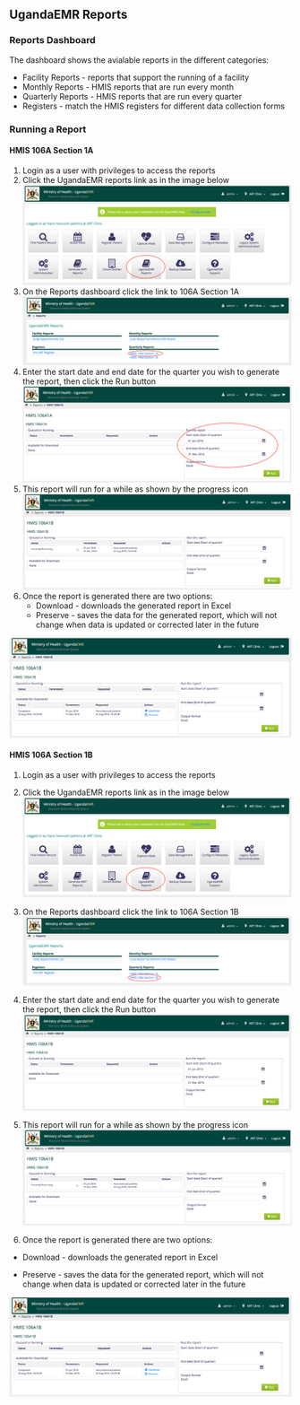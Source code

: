 ## UgandaEMR Reports

### Reports Dashboard
The dashboard shows the avialable reports in the different categories:
* Facility Reports - reports that support the running of a facility 
* Monthly Reports - HMIS reports that are run every month 
* Quarterly Reports - HMIS reports that are run every quarter
* Registers - match the HMIS registers for different data collection forms 

### Running a Report
#### HMIS 106A Section 1A
1. Login as a user with privileges to access the reports
2. Click the UgandaEMR reports link as in the image below
![UgandaEMR link](/assets/homepage_ugandaemr_reports_link.png)
3. On the Reports dashboard click the link to 106A Section 1A
![Reports Dashboard - 106A Section 1A link](/assets/reports_dashboard_106a_1a_link.png)
4. Enter the start date and end date for the quarter you wish to generate the report, then click the Run button
![106A 1A parameters](/assets/106A_1A_parameters.png)
5. This report will run for a while as shown by the progress icon 
![106A 1A processing](/assets/106A_1A_crrently_processing.png)
6. Once the report is generated there are two options:
    * Download - downloads the generated report in Excel
    * Preserve - saves the data for the generated report, which will not change when data is updated or corrected later in the future 

![106A 1A preserved](/assets/106A_1A_download_preserve.png)
#### HMIS 106A Section 1B
1. Login as a user with privileges to access the reports
2. Click the UgandaEMR reports link as in the image below
![UgandaEMR link](/assets/homepage_ugandaemr_reports_link.png)
3. On the Reports dashboard click the link to 106A Section 1B
![Reports Dashboard - 106A Section 1B link](/assets/reports_dashboard_106a_1b_link.png)
4. Enter the start date and end date for the quarter you wish to generate the report, then click the Run button
![106A Section 1B Parameters](/assets/106A_1B_parameters.png)
5. This report will run for a while as shown by the progress icon
![106A 1A processing](/assets/106A_1A_crrently_processing.png)

6. Once the report is generated there are two options:

 * Download - downloads the generated report in Excel

 * Preserve - saves the data for the generated report, which will not change when data is updated or corrected later in the future



![106A 1A preserved](/assets/106A_1A_download_preserve.png)





